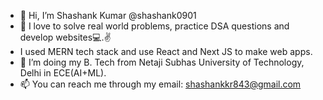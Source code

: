 - 👋 Hi, I’m Shashank Kumar @shashank0901
- 👀 I love to solve real world problems, practice DSA questions and develop websites💻.✌
- I used MERN tech stack and use React and Next JS to make web apps.
- 🌱 I’m doing my B. Tech from Netaji Subhas University of Technology, Delhi in ECE(AI+ML).
- 📫 You can reach me through my email: shashankkr843@gmail.com
<!---
shashank0901/shashank0901 is a ✨ special ✨ repository because its `README.md` (this file) appears on your GitHub profile.
You can click the Preview link to take a look at your changes.
--->
